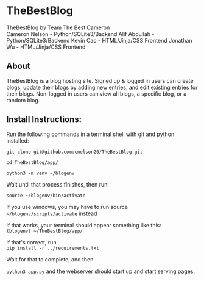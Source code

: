# TheBestBlog
TheBestBlog by Team The Best Cameron
<br>
Cameron Nelson - Python/SQLite3/Backend
Alif Abdullah - Python/SQLite3/Backend
Kevin Cao - HTML/Jinja/CSS Frontend
Jonathan Wu - HTML/Jinja/CSS Frontend

## About

TheBestBlog is a blog hosting site. Signed up & logged in users can create blogs, update their blogs by adding new entries, and edit existing entries for their blogs.
Non-logged in users can view all blogs, a specific blog, or a random blog.

## Install Instructions:

Run the following commands in a terminal shell with git and python installed:

`git clone git@github.com:cnelson20/TheBestBlog.git`

`cd TheBestBlog/app/`

`python3 -m venv ~/blogenv`

Wait until that process finishes, then run:

`source ~/blogenv/bin/activate `

If you use windows, you may have to run source `~/blogenv/scripts/activate` instead

If that works, your terminal should appear something like this: <br>
`(blogenv) ~/TheBestBlog/app/`

If that's correct, run <br>
`pip install -r ../requirements.txt`

Wait for that to complete, and then

`python3 app.py` and the webserver should start up and start serving pages.
